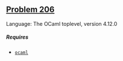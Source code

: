 ## [Problem 206](https://projecteuler.net/problem=206)

Language: The OCaml toplevel, version 4.12.0

##### Requires

- [`ocaml`](https://ocaml.org/)
